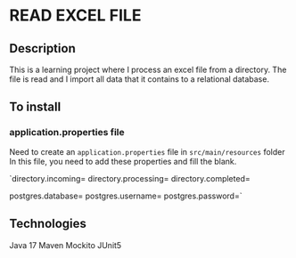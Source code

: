 # READ EXCEL FILE

## Description
This is a learning project where I process an excel file from a directory. The file is read and I import all data that it contains to a relational database. 

## To install

### application.properties file
Need to create an `application.properties` file in `src/main/resources` folder
In this file, you need to add these properties and fill the blank. 

`directory.incoming=
directory.processing=
directory.completed=

postgres.database=
postgres.username=
postgres.password=`

## Technologies
Java 17
Maven
Mockito
JUnit5

